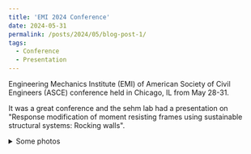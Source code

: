 ```yaml
---
title: 'EMI 2024 Conference'
date: 2024-05-31
permalink: /posts/2024/05/blog-post-1/
tags:
  - Conference
  - Presentation
---
```


<p>Engineering Mechanics Institute (EMI) of American Society of Civil Engineers (ASCE) conference held in Chicago, IL from May 28-31.</p>

<p>It was a great conference and the sehm lab had a presentation on "Response modification of moment resisting frames using sustainable structural systems: Rocking walls".</p>

<details>
  <summary>Some photos</summary>
  <img src="emi2024-1.jpeg" alt="image-description"/>
  <img src="emi2024-2.jpeg" alt="image-description"/>
  <img src="emi2024-3.jpeg" alt="image-description"/>
</details>
